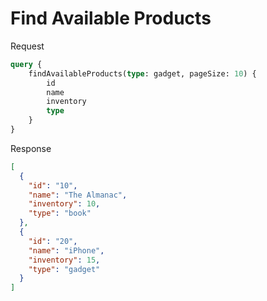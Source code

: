 # Find Available Products

Request

```graphql
query {
    findAvailableProducts(type: gadget, pageSize: 10) { 
        id
        name 
        inventory 
        type 
    }
}
```

Response

```json
[
  {
    "id": "10",
    "name": "The Almanac",
    "inventory": 10,
    "type": "book"
  },
  {
    "id": "20",
    "name": "iPhone",
    "inventory": 15,
    "type": "gadget"
  }
]
```
